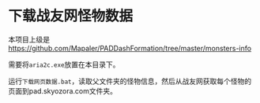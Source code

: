 # 下载战友网怪物数据
本项目上级是 https://github.com/Mapaler/PADDashFormation/tree/master/monsters-info

需要将`aria2c.exe`放置在本目录下。

运行`下载网页数据.bat`，读取父文件夹的怪物信息，然后从战友网获取每个怪物的页面到pad.skyozora.com文件夹。